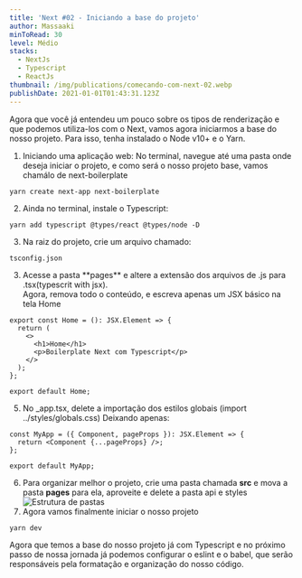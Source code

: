 ```yaml
---
title: 'Next #02 - Iniciando a base do projeto'
author: Massaaki
minToRead: 30
level: Médio
stacks:
  - NextJs
  - Typescript
  - ReactJs
thumbnail: /img/publications/comecando-com-next-02.webp
publishDate: 2021-01-01T01:43:31.123Z
---
```

Agora que você já entendeu um pouco sobre os tipos de renderização e que podemos utiliza-los com o Next, vamos agora iniciarmos a base do nosso projeto. Para isso, tenha instalado o Node v10+ e o Yarn.

1. Iniciando uma aplicação web:
   No terminal, navegue até uma pasta onde deseja iniciar o projeto, e como será o nosso projeto base, vamos chamálo de next-boilerplate


```
yarn create next-app next-boilerplate
```

2. Ainda no terminal, instale o Typescript:


```
yarn add typescript @types/react @types/node -D
```

3. Na raiz do projeto, crie um arquivo chamado:


```
tsconfig.json
```

3. Acesse a pasta \*\*pages\*\* e altere a extensão dos arquivos de .js para .tsx(typescrit with jsx). \
   Agora, remova todo o conteúdo, e escreva apenas um JSX básico na tela Home


```
export const Home = (): JSX.Element => {  
  return (  
    <>  
      <h1>Home</h1>  
      <p>Boilerplate Next com Typescript</p>  
    </>  
  );  
};  
  
export default Home;  
```

5. No _app.tsx, delete a importação dos estilos globais (import ../styles/globals.css)  Deixando apenas: 


```
const MyApp = ({ Component, pageProps }): JSX.Element => {
  return <Component {...pageProps} />;
};

export default MyApp;
```

6. Para organizar melhor o projeto, crie uma pasta chamada **src** e mova a pasta **pages** para ela, aproveite e delete a pasta api e styles\
   ![Estrutura de pastas](/img/publications/post01-pages-structure.png "Estrutura de pastas")  
7. Agora vamos finalmente iniciar o nosso projeto


```
yarn dev
```

Agora que temos a base do nosso projeto já com Typescript e no próximo passo de nossa jornada já podemos configurar o eslint e o babel, que serão responsáveis pela formatação e organização do nosso código.
